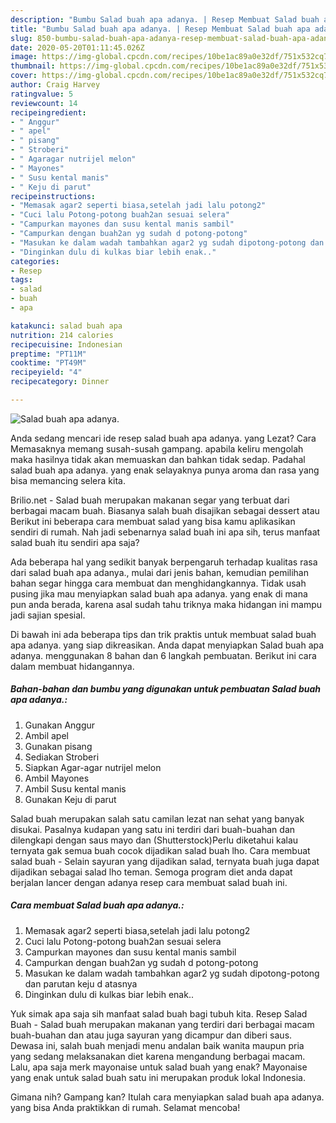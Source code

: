 ```yaml
---
description: "Bumbu Salad buah apa adanya. | Resep Membuat Salad buah apa adanya. Yang Sedap"
title: "Bumbu Salad buah apa adanya. | Resep Membuat Salad buah apa adanya. Yang Sedap"
slug: 850-bumbu-salad-buah-apa-adanya-resep-membuat-salad-buah-apa-adanya-yang-sedap
date: 2020-05-20T01:11:45.026Z
image: https://img-global.cpcdn.com/recipes/10be1ac89a0e32df/751x532cq70/salad-buah-apa-adanya-foto-resep-utama.jpg
thumbnail: https://img-global.cpcdn.com/recipes/10be1ac89a0e32df/751x532cq70/salad-buah-apa-adanya-foto-resep-utama.jpg
cover: https://img-global.cpcdn.com/recipes/10be1ac89a0e32df/751x532cq70/salad-buah-apa-adanya-foto-resep-utama.jpg
author: Craig Harvey
ratingvalue: 5
reviewcount: 14
recipeingredient:
- " Anggur"
- " apel"
- " pisang"
- " Stroberi"
- " Agaragar nutrijel melon"
- " Mayones"
- " Susu kental manis"
- " Keju di parut"
recipeinstructions:
- "Memasak agar2 seperti biasa,setelah jadi lalu potong2"
- "Cuci lalu Potong-potong buah2an sesuai selera"
- "Campurkan mayones dan susu kental manis sambil"
- "Campurkan dengan buah2an yg sudah d potong-potong"
- "Masukan ke dalam wadah tambahkan agar2 yg sudah dipotong-potong dan parutan keju d atasnya"
- "Dinginkan dulu di kulkas biar lebih enak.."
categories:
- Resep
tags:
- salad
- buah
- apa

katakunci: salad buah apa 
nutrition: 214 calories
recipecuisine: Indonesian
preptime: "PT11M"
cooktime: "PT49M"
recipeyield: "4"
recipecategory: Dinner

---
```



![Salad buah apa adanya.](https://img-global.cpcdn.com/recipes/10be1ac89a0e32df/751x532cq70/salad-buah-apa-adanya-foto-resep-utama.jpg)

Anda sedang mencari ide resep salad buah apa adanya. yang Lezat? Cara Memasaknya memang susah-susah gampang. apabila keliru mengolah maka hasilnya tidak akan memuaskan dan bahkan tidak sedap. Padahal salad buah apa adanya. yang enak selayaknya punya aroma dan rasa yang bisa memancing selera kita.

Brilio.net - Salad buah merupakan makanan segar yang terbuat dari berbagai macam buah. Biasanya salah buah disajikan sebagai dessert atau Berikut ini beberapa cara membuat salad yang bisa kamu aplikasikan sendiri di rumah. Nah jadi sebenarnya salad buah ini apa sih, terus manfaat salad buah itu sendiri apa saja?

Ada beberapa hal yang sedikit banyak berpengaruh terhadap kualitas rasa dari salad buah apa adanya., mulai dari jenis bahan, kemudian pemilihan bahan segar hingga cara membuat dan menghidangkannya. Tidak usah pusing jika mau menyiapkan salad buah apa adanya. yang enak di mana pun anda berada, karena asal sudah tahu triknya maka hidangan ini mampu jadi sajian spesial.


Di bawah ini ada beberapa tips dan trik praktis untuk membuat salad buah apa adanya. yang siap dikreasikan. Anda dapat menyiapkan Salad buah apa adanya. menggunakan 8 bahan dan 6 langkah pembuatan. Berikut ini cara dalam membuat hidangannya.

<!--inarticleads1-->

##### Bahan-bahan dan bumbu yang digunakan untuk pembuatan Salad buah apa adanya.:

1. Gunakan  Anggur
1. Ambil  apel
1. Gunakan  pisang
1. Sediakan  Stroberi
1. Siapkan  Agar-agar nutrijel melon
1. Ambil  Mayones
1. Ambil  Susu kental manis
1. Gunakan  Keju di parut


Salad buah merupakan salah satu camilan lezat nan sehat yang banyak disukai. Pasalnya kudapan yang satu ini terdiri dari buah-buahan dan dilengkapi dengan saus mayo dan (Shutterstock)Perlu diketahui kalau ternyata gak semua buah cocok dijadikan salad buah lho. Cara membuat salad buah - Selain sayuran yang dijadikan salad, ternyata buah juga dapat dijadikan sebagai salad lho teman. Semoga program diet anda dapat berjalan lancer dengan adanya resep cara membuat salad buah ini. 

<!--inarticleads2-->

##### Cara membuat Salad buah apa adanya.:

1. Memasak agar2 seperti biasa,setelah jadi lalu potong2
1. Cuci lalu Potong-potong buah2an sesuai selera
1. Campurkan mayones dan susu kental manis sambil
1. Campurkan dengan buah2an yg sudah d potong-potong
1. Masukan ke dalam wadah tambahkan agar2 yg sudah dipotong-potong dan parutan keju d atasnya
1. Dinginkan dulu di kulkas biar lebih enak..


Yuk simak apa saja sih manfaat salad buah bagi tubuh kita. Resep Salad Buah - Salad buah merupakan makanan yang terdiri dari berbagai macam buah-buahan dan atau juga sayuran yang dicampur dan diberi saus. Dewasa ini, salah buah menjadi menu andalan baik wanita maupun pria yang sedang melaksanakan diet karena mengandung berbagai macam. Lalu, apa saja merk mayonaise untuk salad buah yang enak? Mayonaise yang enak untuk salad buah satu ini merupakan produk lokal Indonesia. 

Gimana nih? Gampang kan? Itulah cara menyiapkan salad buah apa adanya. yang bisa Anda praktikkan di rumah. Selamat mencoba!

